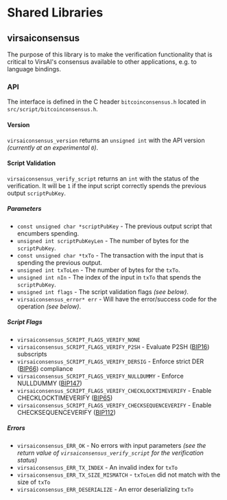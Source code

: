 Shared Libraries
================

## virsaiconsensus

The purpose of this library is to make the verification functionality that is critical to VirsAI's consensus available to other applications, e.g. to language bindings.

### API

The interface is defined in the C header `bitcoinconsensus.h` located in  `src/script/bitcoinconsensus.h`.

#### Version

`virsaiconsensus_version` returns an `unsigned int` with the API version *(currently at an experimental `0`)*.

#### Script Validation

`virsaiconsensus_verify_script` returns an `int` with the status of the verification. It will be `1` if the input script correctly spends the previous output `scriptPubKey`.

##### Parameters
- `const unsigned char *scriptPubKey` - The previous output script that encumbers spending.
- `unsigned int scriptPubKeyLen` - The number of bytes for the `scriptPubKey`.
- `const unsigned char *txTo` - The transaction with the input that is spending the previous output.
- `unsigned int txToLen` - The number of bytes for the `txTo`.
- `unsigned int nIn` - The index of the input in `txTo` that spends the `scriptPubKey`.
- `unsigned int flags` - The script validation flags *(see below)*.
- `virsaiconsensus_error* err` - Will have the error/success code for the operation *(see below)*.

##### Script Flags
- `virsaiconsensus_SCRIPT_FLAGS_VERIFY_NONE`
- `virsaiconsensus_SCRIPT_FLAGS_VERIFY_P2SH` - Evaluate P2SH ([BIP16](https://github.com/bitcoin/bips/blob/master/bip-0016.mediawiki)) subscripts
- `virsaiconsensus_SCRIPT_FLAGS_VERIFY_DERSIG` - Enforce strict DER ([BIP66](https://github.com/bitcoin/bips/blob/master/bip-0066.mediawiki)) compliance
- `virsaiconsensus_SCRIPT_FLAGS_VERIFY_NULLDUMMY` - Enforce NULLDUMMY ([BIP147](https://github.com/bitcoin/bips/blob/master/bip-0147.mediawiki))
- `virsaiconsensus_SCRIPT_FLAGS_VERIFY_CHECKLOCKTIMEVERIFY` - Enable CHECKLOCKTIMEVERIFY ([BIP65](https://github.com/bitcoin/bips/blob/master/bip-0065.mediawiki))
- `virsaiconsensus_SCRIPT_FLAGS_VERIFY_CHECKSEQUENCEVERIFY` - Enable CHECKSEQUENCEVERIFY ([BIP112](https://github.com/bitcoin/bips/blob/master/bip-0112.mediawiki))

##### Errors
- `virsaiconsensus_ERR_OK` - No errors with input parameters *(see the return value of `virsaiconsensus_verify_script` for the verification status)*
- `virsaiconsensus_ERR_TX_INDEX` - An invalid index for `txTo`
- `virsaiconsensus_ERR_TX_SIZE_MISMATCH` - `txToLen` did not match with the size of `txTo`
- `virsaiconsensus_ERR_DESERIALIZE` - An error deserializing `txTo`
